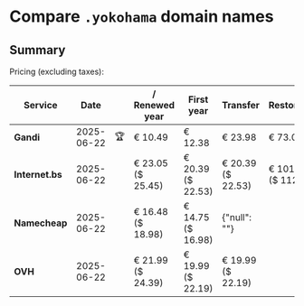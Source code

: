 # Compare `.yokohama` domain names

## Summary

Pricing (excluding taxes):

| Service | Date |  | / Renewed year | First year | Transfer | Restoration |
|--|--|--|--|--|--|--|
| **Gandi** | 2025-06-22 | 🏆 | € 10.49 | € 12.38 | € 23.98 | € 73.09 |
| **Internet.bs** | 2025-06-22 |  | € 23.05<br>($ 25.45) | € 20.39<br>($ 22.53) | € 20.39<br>($ 22.53) | € 101.65<br>($ 112.29) |
| **Namecheap** | 2025-06-22 |  | € 16.48<br>($ 18.98) | € 14.75<br>($ 16.98) | {"null": ""} |  |
| **OVH** | 2025-06-22 |  | € 21.99<br>($ 24.39) | € 19.99<br>($ 22.19) | € 19.99<br>($ 22.19) |  |
